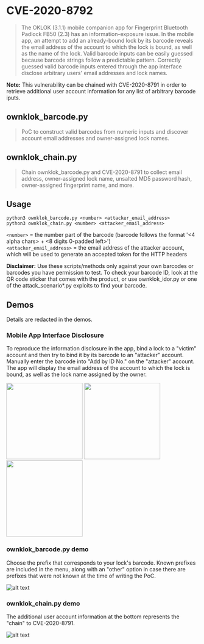 # CVE-2020-8792
>The OKLOK (3.1.1) mobile companion app for Fingerprint Bluetooth Padlock FB50 (2.3) has an information-exposure issue. In the mobile app, an attempt to add an already-bound lock by its barcode reveals the email address of the account to which the lock is bound, as well as the name of the lock. Valid barcode inputs can be easily guessed because barcode strings follow a predictable pattern. Correctly guessed valid barcode inputs entered through the app interface disclose arbitrary users' email addresses and lock names. 

**Note:** This vulnerability can be chained with CVE-2020-8791 in order to retrieve additional user account information for any list of arbitrary barcode iputs.

## ownklok_barcode.py
>PoC to construct valid barcodes from numeric inputs and discover account email addresses and owner-assigned lock names.

## ownklok_chain.py
>Chain ownklok_barcode.py and CVE-2020-8791 to collect email address, owner-assigned lock name, unsalted MD5 password hash, owner-assigned fingerprint name, and more.

## Usage
```python3 ownklok_barcode.py <number> <attacker_email_address>``` <br/>
```python3 ownklok_chain.py <number> <attacker_email_address>```

`<number>` = the number part of the barcode (barcode follows the format '<4 alpha chars> + <8 digits 0-padded left>')<br/>
`<attacker_email_address>` = the email address of the attacker account, which will be used to generate an accepted token for the HTTP headers

**Disclaimer:**
Use these scripts/methods only against your own barcodes or barcodes you have permission to test. To check your barcode ID, look at the QR code sticker that comes with the product, or use ownklok_idor.py or one of the attack_scenario*.py exploits to find your barcode. 

## Demos
Details are redacted in the demos. 

### Mobile App Interface Disclosure
To reproduce the information disclosure in the app, bind a lock to a "victim" account and then try to bind it by its barcode to an "attacker" account. Manually enter the barcode into "Add by ID No." on the "attacker" account. The app will display the email address of the account to which the lock is bound, as well as the lock name assigned by the owner.

<img src=../screenshots/mobile_app_info_disclosure_step1.PNG width="200"/> <img src=../screenshots/mobile_app_info_disclosure_step2.PNG width="200"/> <img src=../screenshots/mobile_app_info_disclosure_step3.PNG width="200"/>

### ownklok_barcode.py demo
Choose the prefix that corresponds to your lock's barcode. Known prefixes are included in the menu, along with an "other" option in case there are prefixes that were not known at the time of writing the PoC. 

![alt text](../screenshots/ownklok_barcode_demo.png)

### ownklok_chain.py demo
The additional user account information at the bottom represents the "chain" to CVE-2020-8791.

![alt text](../screenshots/ownklok_chain_demo.png)
